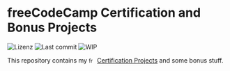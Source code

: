 # freeCodeCamp Certification and Bonus Projects
![Lizenz](https://badgen.net/github/license/Mephi78/freeCodeCamp) ![Last commit](https://badgen.net/github/last-commit/Mephi78/freeCodeCamp) ![WIP](https://badgen.net/static/Work/in%20progress/yellow)

 This repository contains my <sub>[<img alt="freeCodeCamp" src="https://cdn.freecodecamp.org/platform/universal/fcc_primary.svg" height="15">](https://www.freecodecamp.org "freeCodeCamp official website")</sub> [Certification Projects](https://Mephi78.github.io/freeCodeCamp) and some bonus stuff.
